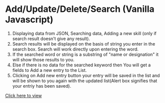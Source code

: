 # Add/Update/Delete/Search (Vanilla Javascript)
1) Displaying data from JSON, Searching data, Adding a new skill (only if search result doesn't give any result).
2) Search results will be displayed on the basis of string you enter in the search box. Search will work directly upon entering the word.
3) If the searched word or string is a substring of "name or designation" it will show those results to you.
4) Else if there is no data for the searched keyword then You will get a fields to Add a new entry to the List.
5) Clicking on Add new entry button your entry will be saved in the list and will be shown to you again with the updated list(Alert box signifies that your entriy has been saved).

[Click here to view](https://rawgit.com/abhishekbadola/Vanilla-App-Javascript/master/index.html)
